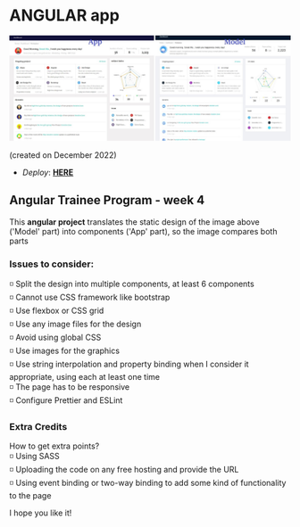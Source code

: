 # ANGULAR app

![app-home](/appAndModel.jpg)

(created on December 2022)
<br/>
* *Deploy*: **<a target="_blank" href="https://ui-to-copy-peurman.netlify.app/">HERE</a>**

## Angular Trainee Program - week 4

This **angular project** translates the static design of the image above ('Model' part) into components ('App' part), so the image compares both parts<br/>

### Issues to consider:<br/>

◽ Split the design into multiple components, at least 6 components<br/>
◽ Cannot use CSS framework like bootstrap<br/>
◽ Use flexbox or CSS grid<br/>
◽ Use any image files for the design<br/>
◽ Avoid using global CSS <br/>
◽ Use images for the graphics<br/>
◽ Use string interpolation and property binding when I consider it appropriate, using each at least one time<br/>
◽ The page has to be responsive<br/>
◽ Configure Prettier and ESLint<br/>

### Extra Credits

How to get extra points?<br/>
◽ Using SASS<br/>
◽ Uploading the code on any free hosting and provide the URL<br/>
◽ Using event binding or two-way binding to add some kind of functionality to the page<br/>

I hope you like it!
